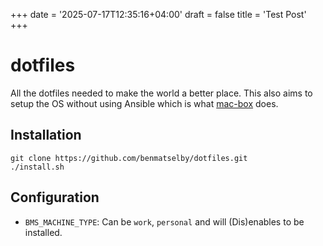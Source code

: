 +++
date = '2025-07-17T12:35:16+04:00'
draft = false
title = 'Test Post'
+++

# dotfiles

All the dotfiles needed to make the world a better place. This also aims to setup the OS without using Ansible which is what [mac-box](https://github.com/benmatselby/mac-box) does.

## Installation

```shell
git clone https://github.com/benmatselby/dotfiles.git
./install.sh
```

## Configuration

- `BMS_MACHINE_TYPE`: Can be `work`, `personal` and will (Dis)enables to be installed.
